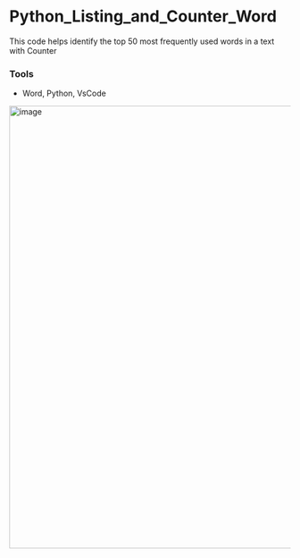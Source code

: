 # Python_Listing_and_Counter_Word
This code helps identify the top 50 most frequently used words in a text with Counter


### Tools
- Word, Python, VsCode


<img width="1133" height="792" alt="image" src="https://github.com/user-attachments/assets/888192ec-765b-4050-91fc-824ec8dbbd5d" />


